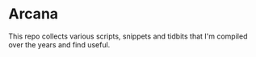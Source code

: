 # Arcana
This repo collects various scripts, snippets and tidbits that I'm compiled over the years and find useful. 
